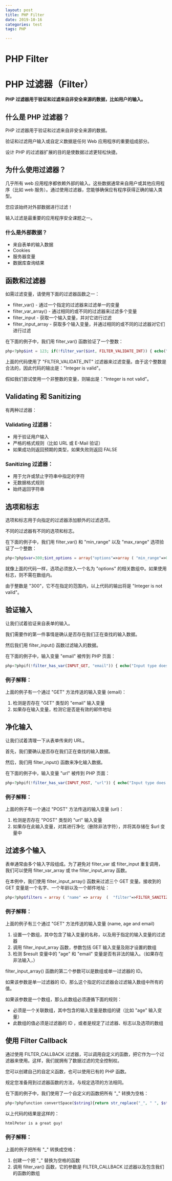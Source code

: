 ```yaml
---
layout: post
title: PHP Filter
date: 2019-10-16
categories: test
tags: PHP

---
```


# PHP Filter

# PHP 过滤器（Filter）

**PHP 过滤器用于验证和过滤来自非安全来源的数据，比如用户的输入。**

## 什么是 PHP 过滤器？

PHP 过滤器用于验证和过滤来自非安全来源的数据。

验证和过滤用户输入或自定义数据是任何 Web 应用程序的重要组成部分。

设计 PHP 的过滤器扩展的目的是使数据过滤更轻松快捷。

## 为什么使用过滤器？

几乎所有 web 应用程序都依赖外部的输入。这些数据通常来自用户或其他应用程序（比如 web 服务）。通过使用过滤器，您能够确保应有程序获得正确的输入类型。

您应该始终对外部数据进行过滤！

输入过滤是最重要的应用程序安全课题之一。

### 什么是外部数据？

- 来自表单的输入数据
- Cookies
- 服务器变量
- 数据库查询结果

## 函数和过滤器

如需过滤变量，请使用下面的过滤器函数之一：

- filter_var() - 通过一个指定的过滤器来过滤单一的变量
- filter_var_array() - 通过相同的或不同的过滤器来过滤多个变量
- filter_input - 获取一个输入变量，并对它进行过滤
- filter_input_array - 获取多个输入变量，并通过相同的或不同的过滤器对它们进行过滤

在下面的例子中，我们用 filter_var() 函数验证了一个整数：

```php
php<?php$int = 123; if(!filter_var($int, FILTER_VALIDATE_INT)) { echo("Integer is not valid"); }else { echo("Integer is valid"); }?>
```

上面的代码使用了 "FILTER_VALIDATE_INT" 过滤器来过滤变量。由于这个整数是合法的，因此代码的输出是："Integer is valid"。

假如我们尝试使用一个非整数的变量，则输出是："Integer is not valid"。

## Validating 和 Sanitizing

有两种过滤器：

### Validating 过滤器：

- 用于验证用户输入
- 严格的格式规则（比如 URL 或 E-Mail 验证）
- 如果成功则返回预期的类型，如果失败则返回 FALSE

### Sanitizing 过滤器：

- 用于允许或禁止字符串中指定的字符
- 无数据格式规则
- 始终返回字符串

## 选项和标志

选项和标志用于向指定的过滤器添加额外的过滤选项。

不同的过滤器有不同的选项和标志。

在下面的例子中，我们用 filter_var() 和 "min_range" 以及 "max_range" 选项验证了一个整数：

```php
php<?php$var=300;$int_options = array("options"=>array ( "min_range"=>0, "max_range"=>256 ));if(!filter_var($var, FILTER_VALIDATE_INT, $int_options)) { echo("Integer is not valid"); }else { echo("Integer is valid"); }?>
```

就像上面的代码一样，选项必须放入一个名为 "options" 的相关数组中。如果使用标志，则不需在数组内。

由于整数是 "300"，它不在指定的范围内，以上代码的输出将是 "Integer is not valid"。

## 验证输入

让我们试着验证来自表单的输入。

我们需要作的第一件事情是确认是否存在我们正在查找的输入数据。

然后我们用 filter_input() 函数过滤输入的数据。

在下面的例子中，输入变量 "email" 被传到 PHP 页面：

```php
php<?phpif(!filter_has_var(INPUT_GET, "email")) { echo("Input type does not exist"); }else { if (!filter_input(INPUT_GET, "email", FILTER_VALIDATE_EMAIL))  {  echo "E-Mail is not valid";  } else  {  echo "E-Mail is valid";  } }?>
```

### 例子解释：

上面的例子有一个通过 "GET" 方法传送的输入变量 (email)：

1. 检测是否存在 "GET" 类型的 "email" 输入变量
2. 如果存在输入变量，检测它是否是有效的邮件地址

## 净化输入

让我们试着清理一下从表单传来的 URL。

首先，我们要确认是否存在我们正在查找的输入数据。

然后，我们用 filter_input() 函数来净化输入数据。

在下面的例子中，输入变量 "url" 被传到 PHP 页面：

```php
php<?phpif(!filter_has_var(INPUT_POST, "url")) { echo("Input type does not exist"); }else { $url = filter_input(INPUT_POST, "url", FILTER_SANITIZE_URL); }?>
```

### 例子解释：

上面的例子有一个通过 "POST" 方法传送的输入变量 (url)：

1. 检测是否存在 "POST" 类型的 "url" 输入变量
2. 如果存在此输入变量，对其进行净化（删除非法字符），并将其存储在 $url 变量中

## 过滤多个输入

表单通常由多个输入字段组成。为了避免对 filter_var 或 filter_input 重复调用，我们可以使用 filter_var_array 或 the filter_input_array 函数。

在本例中，我们使用  filter_input_array() 函数来过滤三个 GET 变量。接收到的 GET 变量是一个名字、一个年龄以及一个邮件地址：

```php
php<?php$filters = array ( "name" => array  (  "filter"=>FILTER_SANITIZE_STRING  ), "age" => array  (  "filter"=>FILTER_VALIDATE_INT,  "options"=>array   (   "min_range"=>1,   "max_range"=>120   )  ), "email"=> FILTER_VALIDATE_EMAIL, );$result = filter_input_array(INPUT_GET, $filters); if (!$result["age"]) { echo("Age must be a number between 1 and 120.<br />"); }elseif(!$result["email"]) { echo("E-Mail is not valid.<br />"); }else { echo("User input is valid"); }?>
```

### 例子解释：

上面的例子有三个通过 "GET" 方法传送的输入变量 (name, age and email)

1. 设置一个数组，其中包含了输入变量的名称，以及用于指定的输入变量的过滤器
2. 调用 filter_input_array 函数，参数包括 GET 输入变量及刚才设置的数组
3. 检测 $result 变量中的 "age" 和 "email" 变量是否有非法的输入。（如果存在非法输入，）

filter_input_array() 函数的第二个参数可以是数组或单一过滤器的 ID。

如果该参数是单一过滤器的 ID，那么这个指定的过滤器会过滤输入数组中所有的值。

如果该参数是一个数组，那么此数组必须遵循下面的规则：

- 必须是一个关联数组，其中包含的输入变量是数组的键（比如 "age" 输入变量）
- 此数组的值必须是过滤器的 ID ，或者是规定了过滤器、标志以及选项的数组

## 使用 Filter Callback

通过使用 FILTER_CALLBACK 过滤器，可以调用自定义的函数，把它作为一个过滤器来使用。这样，我们就拥有了数据过滤的完全控制权。

您可以创建自己的自定义函数，也可以使用已有的 PHP 函数。

规定您准备用到过滤器函数的方法，与规定选项的方法相同。

在下面的例子中，我们使用了一个自定义的函数把所有 "_" 转换为空格：

```php
php<?phpfunction convertSpace($string){return str_replace("_", " ", $string);}$string = "Peter_is_a_great_guy!"; echo filter_var($string, FILTER_CALLBACK, array("options"=>"convertSpace"));?>
```

以上代码的结果是这样的：

```html
htmlPeter is a great guy!
```

### 例子解释：

上面的例子把所有 "_" 转换成空格：

1. 创建一个把 "_" 替换为空格的函数
2. 调用 filter_var() 函数，它的参数是 FILTER_CALLBACK 过滤器以及包含我们的函数的数组